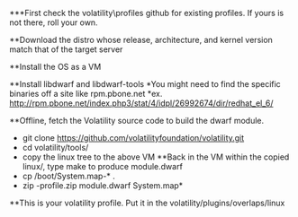 ***First check the volatility\profiles github for existing profiles.  If yours is not there, roll your own.

**Download the distro whose release, architecture, and kernel version match that of the target server

**Install the OS as a VM

**Install libdwarf and libdwarf-tools
*You might need to find the specific binaries off a site like rpm.pbone.net
*ex. http://rpm.pbone.net/index.php3/stat/4/idpl/26992674/dir/redhat_el_6/ 

**Offline, fetch the Volatility source code to build the dwarf module.
* git clone https://github.com/volatilityfoundation/volatility.git
* cd volatility/tools/
* copy the linux tree to the above VM
**Back in the VM within the copied linux/, type make to produce module.dwarf
* cp /boot/System.map-* .
* zip <Distro><version>-profile.zip module.dwarf System.map*

**This is your volatility profile. Put it in the volatility/plugins/overlaps/linux
